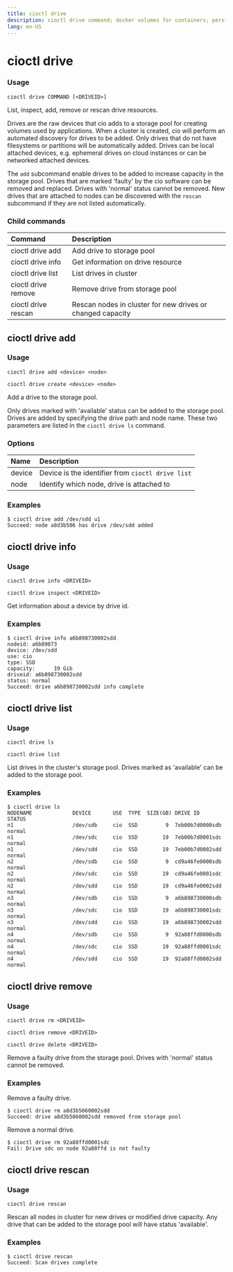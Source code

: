 ```yaml
---
title: cioctl drive
description: cioctl drive command; docker volumes for containers; persistent volumes for pods
lang: en-US
---
```


# cioctl drive

<h3>Usage</h3>

`cioctl drive COMMAND [<DRIVEID>]`

List, inspect, add, remove or rescan drive resources.

Drives are the raw devices that cio adds to a storage pool for creating volumes used by applications. When a cluster is created, cio will perform an automated discovery for drives to be added. Only drives that do not have filesystems or partitions will be automatically added. Drives can be local attached devices, e.g. ephemeral drives on cloud instances or can be networked attached devices.

The `add` subcommand enable drives to be added to increase capacity in the storage pool. Drives that are marked 'faulty' by the cio software can be removed and replaced. Drives with 'normal' status cannot be removed. New drives that are attached to nodes can be discovered with the `rescan` subcommand if they are not listed automatically.

<h3>Child commands</h3>

| Command               | Description                                                |
|:----------------------|:-----------------------------------------------------------|
| cioctl drive add      | Add drive to storage pool                                  |
| cioctl drive info     | Get information on drive resource                          |
| cioctl drive list     | List drives in cluster                                     |
| cioctl drive remove   | Remove drive from storage pool                             |
| cioctl drive rescan   | Rescan nodes in cluster for new drives or changed capacity |

## cioctl drive add

<h3>Usage</h3>

`cioctl drive add <device> <node>`

`cioctl drive create <device> <node>`

Add a drive to the storage pool.

Only drives marked with 'available' status can be added to the storage pool. Drives are added by specifying the drive path and node name. These two parameters are listed in the `cioctl drive ls` command.

<h3>Options</h3>

| Name   | Description                                       |
|:-------|:--------------------------------------------------|
| device | Device is the identifier from `cioctl drive list` |
| node   | Identify which node, drive is attached to         |

<h3>Examples</h3>

```
$ cioctl drive add /dev/sdd u1
Succeed: node a8d3b506 has drive /dev/sdd added
```

## cioctl drive info

<h3>Usage</h3>

`cioctl drive info <DRIVEID>`

`cioctl drive inspect <DRIVEID>`

Get information about a device by drive id.

<h3>Examples</h3>

```
$ cioctl drive info a6b898730002sdd
nodeid: a6b89873
device: /dev/sdd
use: cio
type: SSD
capacity:      19 Gib
driveid: a6b898730002sdd
status: normal
Succeed: drive a6b898730002sdd info complete
```

## cioctl drive list

<h3>Usage</h3>

`cioctl drive ls`

`cioctl drive list`

List drives in the cluster's storage pool. Drives marked as 'available' can be added to the storage pool.

<h3>Examples</h3>

```
$ cioctl drive ls
NODENAME             DEVICE       USE  TYPE  SIZE(GB) DRIVE ID              STATUS
n1                   /dev/sdb     cio  SSD         9  7eb00b7d0000sdb       normal
n1                   /dev/sdc     cio  SSD        19  7eb00b7d0001sdc       normal
n1                   /dev/sdd     cio  SSD        19  7eb00b7d0002sdd       normal
n2                   /dev/sdb     cio  SSD         9  cd9a46fe0000sdb       normal
n2                   /dev/sdc     cio  SSD        19  cd9a46fe0001sdc       normal
n2                   /dev/sdd     cio  SSD        19  cd9a46fe0002sdd       normal
n3                   /dev/sdb     cio  SSD         9  a6b898730000sdb       normal
n3                   /dev/sdc     cio  SSD        19  a6b898730001sdc       normal
n3                   /dev/sdd     cio  SSD        19  a6b898730002sdd       normal
n4                   /dev/sdb     cio  SSD         9  92a88ffd0000sdb       normal
n4                   /dev/sdc     cio  SSD        19  92a88ffd0001sdc       normal
n4                   /dev/sdd     cio  SSD        19  92a88ffd0002sdd       normal
```

## cioctl drive remove

<h3>Usage</h3>

`cioctl drive rm <DRIVEID>`

`cioctl drive remove <DRIVEID>`

`cioctl drive delete <DRIVEID>`

Remove a faulty drive from the storage pool. Drives with 'normal' status cannot be removed.

<h3>Examples</h3>

Remove a faulty drive.
```
$ cioctl drive rm a8d3b5060002sdd
Succeed: drive a8d3b5060002sdd removed from storage pool
```

Remove a normal drive.
```
$ cioctl drive rm 92a88ffd0001sdc
Fail: Drive sdc on node 92a88ffd is not faulty
```

## cioctl drive rescan

<h3>Usage</h3>

`cioctl drive rescan`

Rescan all nodes in cluster for new drives or modified drive capacity. Any drive that can be added to the storage pool will have status 'available'.

<h3>Examples</h3>

```
$ cioctl drive rescan
Succeed: Scan drives complete
```
